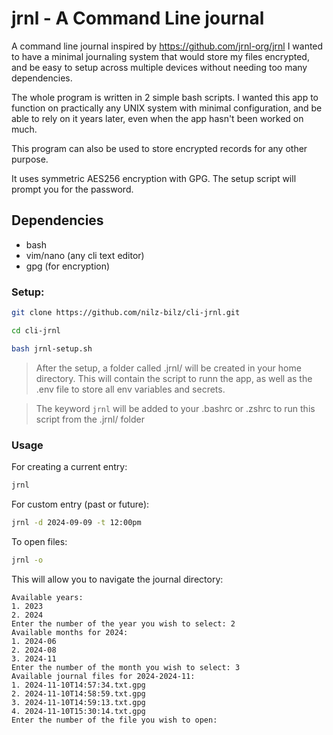 # jrnl - A Command Line journal
A command line journal inspired by https://github.com/jrnl-org/jrnl
I wanted to have a minimal journaling system that would store my files encrypted, and be easy to setup across multiple devices without needing too many dependencies. 

The whole program is written in 2 simple bash scripts. I wanted this app to function on practically any UNIX system with minimal configuration, and be able to rely on it years later, even when the app hasn't been worked on much.

This program can also be used to store encrypted records for any other purpose.

It uses symmetric AES256 encryption with GPG. The setup script will prompt you for the password.

## Dependencies
- bash
- vim/nano (any cli text editor)
- gpg (for encryption)

### Setup:
```bash
git clone https://github.com/nilz-bilz/cli-jrnl.git
```

```bash
cd cli-jrnl
```

```bash
bash jrnl-setup.sh
```
> After the setup, a folder called .jrnl/ will be created in your home directory. This will contain the script to runn the app, as well as the .env file to store all env variables and secrets. 

> The keyword `jrnl` will be added to your .bashrc or .zshrc to run this script from the .jrnl/ folder

### Usage
For creating a current entry:
```bash
jrnl
```

For custom entry (past or future):
```bash
jrnl -d 2024-09-09 -t 12:00pm
```

To open files:
```bash
jrnl -o
```

This will allow you to navigate the journal directory:
```
Available years:
1. 2023
2. 2024
Enter the number of the year you wish to select: 2
Available months for 2024:
1. 2024-06
2. 2024-08
3. 2024-11
Enter the number of the month you wish to select: 3
Available journal files for 2024-2024-11:
1. 2024-11-10T14:57:34.txt.gpg
2. 2024-11-10T14:58:59.txt.gpg
3. 2024-11-10T14:59:13.txt.gpg
4. 2024-11-10T15:30:14.txt.gpg
Enter the number of the file you wish to open: 
```